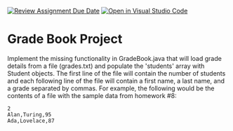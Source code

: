 [![Review Assignment Due Date](https://classroom.github.com/assets/deadline-readme-button-22041afd0340ce965d47ae6ef1cefeee28c7c493a6346c4f15d667ab976d596c.svg)](https://classroom.github.com/a/mdav69Va)
[![Open in Visual Studio Code](https://classroom.github.com/assets/open-in-vscode-2e0aaae1b6195c2367325f4f02e2d04e9abb55f0b24a779b69b11b9e10269abc.svg)](https://classroom.github.com/online_ide?assignment_repo_id=17222228&assignment_repo_type=AssignmentRepo)
# Grade Book Project

Implement the missing functionality in GradeBook.java that will load grade details from a file (grades.txt) and populate the 'students' array with Student objects. The first line of the file will contain the number of students and each following line of the file will contain a first name, a last name, and a grade separated by commas. For example, the following would be the contents of a file with the sample data from homework #8:

    2
    Alan,Turing,95
    Ada,Lovelace,87


